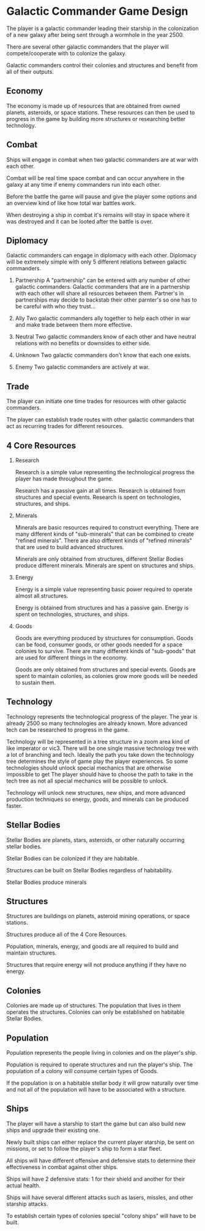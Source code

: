 # Galactic Commander Game Design

The player is a galactic commander leading their starship in the colonization of a new galaxy after being sent through a wormhole in the year 2500.

There are several other galactic commanders that the player will compete/cooperate with to colonize the galaxy.

Galactic commanders control their colonies and structures and benefit from all of their outputs.

## Economy

The economy is made up of resources that are obtained from owned planets, asteroids, or space stations.
These resources can then be used to progress in the game by building more structures or researching better technology.

## Combat

Ships will engage in combat when two galactic commanders are at war with each other.

Combat will be real time space combat and can occur anywhere in the galaxy at any time if enemy commanders run into each other.

Before the battle the game will pause and give the player some options and an overview kind of like how total war battles work.

When destroying a ship in combat it's remains will stay in space where it was destroyed and it can be looted after the battle is over.

## Diplomacy

Galactic commanders can engage in diplomacy with each other.
Diplomacy will be extremely simple with only 5 different relations between galactic commanders.

1. Partnership
	A "partnership" can be entered with any number of other galactic commanders.
	Galactic commanders that are in a partnership with each other will share all resources between them.
	Partner's in partnerships may decide to backstab their other parnter's so one has to be careful with who they trust...

2. Ally
	Two galactic commanders ally together to help each other in war and make trade between them more effective.

3. Neutral
	Two galactic commanders know of each other and have neutral relations with no benefits or downsides to either side.

4. Unknown
	Two galactic commanders don't know that each one exists.

5. Enemy
	Two galactic commanders are actively at war.


## Trade

The player can initiate one time trades for resources with other galactic commanders.

The player can establish trade routes with other galactic commanders that act as recurring trades for different resources.

## 4 Core Resources

1. Research

	Research is a simple value representing the technological progress the player has made throughout the game.

	Research has a passive gain at all times.
	Research is obtained from structures and special events.
	Research is spent on technologies, structures, and ships.

2. Minerals

	Minerals are basic resources required to construct everything.
	There are many different kinds of "sub-minerals" that can be combined to create "refined minerals".
	There are also different kinds of "refined minerals" that are used to build advanced structures.

	Minerals are only obtained from structures, different Stellar Bodies produce different minerals.
	Minerals are spent on structures and ships.


3. Energy

	Energy is a simple value representing basic power required to operate almost all structures.

	Energy is obtained from structures and has a passive gain.
	Energy is spent on technologies, structures, and ships.

4. Goods

	Goods are everything produced by structures for consumption.
	Goods can be food, consumer goods, or other goods needed for a space colonies to survive.
	There are many different kinds of "sub-goods" that are used for different things in the economy.

	Goods are only obtained from structures and special events.
	Goods are spent to maintain colonies, as colonies grow more goods will be needed to sustain them.



## Technology

Technology represents the technological progress of the player. The year is already 2500 so many technologies are already known.
More advanced tech can be researched to progress in the game.

Technology will be represented in a tree structure in a zoom area kind of like imperator or vic3.
There will be one single massive technology tree with a lot of branching and tech.
Ideally the path you take down the technology tree determines the style of game play the player experiences.
So some technologies should unlock special mechanics that are otherwise impossible to get
The player should have to choose the path to take in the tech tree as not all special mechanics will be possible to unlock.

Technology will unlock new structures, new ships, and more advanced production techniques so energy, goods, and minerals can be produced faster.

## Stellar Bodies

Stellar Bodies are planets, stars, asteroids, or other naturally occurring stellar bodies.

Stellar Bodies can be colonized if they are habitable. 

Structures can be built on Stellar Bodies regardless of habitability.

Stellar Bodies produce minerals

## Structures

Structures are buildings on planets, asteroid mining operations, or space stations.

Structures produce all of the 4 Core Resources.

Population, minerals, energy, and goods are all required to build and maintain structures.

Structures that require energy will not produce anything if they have no energy.

## Colonies

Colonies are made up of structures. The population that lives in them operates the structures.
Colonies can only be established on habitable Stellar Bodies.

## Population

Population represents the people living in colonies and on the player's ship.

Population is required to operate structures and run the player's ship.
The population of a colony will consume certain types of Goods.

If the population is on a habitable stellar body it will grow naturally over time and not all of the population will have to be associated with a structure.

## Ships

The player will have a starship to start the game but can also build new ships and upgrade their existing one.

Newly built ships can either replace the current player starship, be sent on missions, or set to follow the player's ship to form a star fleet.

All ships will have different offensive and defensive stats to determine their effectiveness in combat against other ships.

Ships will have 2 defensive stats: 1 for their shield and another for their actual health.

Ships will have several different attacks such as lasers, missles, and other starship attacks.

To establish certain types of colonies special "colony ships" will have to be built.